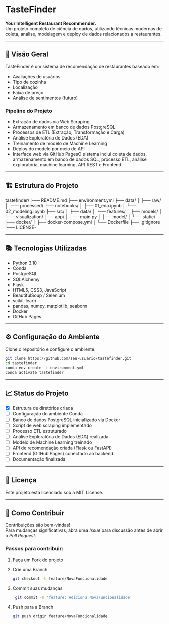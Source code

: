 # TasteFinder

**Your Intelligent Restaurant Recommender.**  
Um projeto completo de ciência de dados, utilizando técnicas modernas de coleta, análise, modelagem e deploy de dados relacionados a restaurantes.

---

## 🚀 Visão Geral

TasteFinder é um sistema de recomendação de restaurantes baseado em:
- Avaliações de usuários
- Tipo de cozinha
- Localização
- Faixa de preço
- Análise de sentimentos (futuro)

### Pipeline do Projeto
- Extração de dados via Web Scraping
- Armazenamento em banco de dados PostgreSQL
- Processos de ETL (Extração, Transformação e Carga)
- Análise Exploratória de Dados (EDA)
- Treinamento de modelo de Machine Learning
- Deploy do modelo por meio de API
- Interface web via GitHub PagesO sistema inclui coleta de dados, armazenamento em banco de dados SQL, processo ETL, análise exploratória, machine learning, API REST e Frontend.

---

## 🏗️ Estrutura do Projeto

tastefinder/ ├── README.md ├── environment.yml ├── data/ │ ├── raw/ │ └── processed/ ├── notebooks/ │ ├── 01_eda.ipynb │ └── 02_modeling.ipynb ├── src/ │ ├── data/ │ ├── features/ │ ├── models/ │ └── visualization/ ├── app/ │ ├── main.py │ ├── model/ │ └── static/ ├── docker/ │ ├── docker-compose.yml │ └── Dockerfile ├── .gitignore └── LICENSE-

---

## 📚 Tecnologias Utilizadas

- Python 3.10
- Conda
- PostgreSQL
- SQLAlchemy
- Flask
- HTML5, CSS3, JavaScript
- BeautifulSoup / Selenium
- scikit-learn
- pandas, numpy, matplotlib, seaborn
- Docker
- GitHub Pages

---

## ⚙️ Configuração do Ambiente

Clone o repositório e configure o ambiente:

```bash
git clone https://github.com/seu-usuario/tastefinder.git
cd tastefinder
conda env create -f environment.yml
conda activate tastefinder
```

---

## 📈 Status do Projeto

- [x] Estrutura de diretórios criada
- [ ] Configuração do ambiente Conda
- [ ] Banco de dados PostgreSQL inicializado via Docker
- [ ] Script de web scraping implementado
- [ ] Processo ETL estruturado
- [ ] Análise Exploratória de Dados (EDA) realizada
- [ ] Modelo de Machine Learning treinado
- [ ] API de recomendação criada (Flask ou FastAPI)
- [ ] Frontend (GitHub Pages) conectado ao backend
- [ ] Documentação finalizada

---

## 📄 Licença

Este projeto está licenciado sob a MIT License.

---

## 🤝 Como Contribuir

Contribuições são bem-vindas!  
Para mudanças significativas, abra uma *Issue* para discussão antes de abrir o *Pull Request*.

### Passos para contribuir:

1. Faça um Fork do projeto

2. Crie uma Branch  
   ```bash
   git checkout -b feature/NovaFuncionalidade
   ```

3. Commit suas mudanças
   ```bash
    git commit -m 'feature: Adiciona NovaFuncionalidade'
   ```

4. Push para a Branch
    ```bash
    git push origin feature/NovaFuncionalidade
    ```
